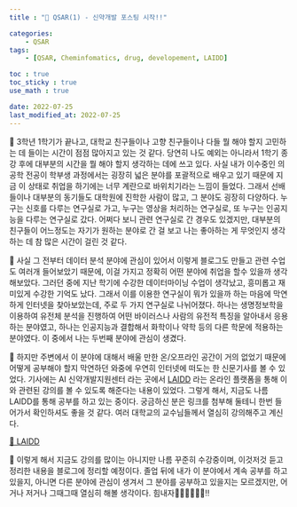 ```yaml
---
title : "💊 QSAR(1) - 신약개발 포스팅 시작!!"

categories:
    - QSAR
tags:
    - [QSAR, Cheminfomatics, drug, developement, LAIDD]

toc : true
toc_sticky : true 
use_math : true  

date: 2022-07-25
last_modified_at: 2022-07-25 
---  
```


💊 3학년 1학기가 끝나고, 대학교 친구들이나 고향 친구들이나 다들 뭘 해야 할지 고민하는 데 들이는 시간이 점점 많아지고 있는 것 같다. 당연히 나도 예외는 아니라서 1학기 종강 후에 대부분의 시간을 뭘 해야 할지 생각하는 데에 쓰고 있다. 사실 내가 이수중인 의공학 전공이 학부생 과정에서는 굉장히 넓은 분야를 포괄적으로 배우고 있기 때문에 지금 이 상태로 취업을 하기에는 너무 계란으로 바위치기라는 느낌이 들었다. 그래서 선배들이나 대부분의 동기들도 대학원에 진학한 사람이 많고, 그 분야도 굉장히 다양하다. 누구는 신호를 다루는 연구실로 가고, 누구는 영상을 처리하는 연구실로, 또 누구는 인공지능을 다루는 연구실로 갔다. 어쩌다 보니 관련 연구실로 간 경우도 있겠지만, 대부분의 친구들이 어느정도는 자기가 원하는 분야로 간 걸 보고 나는 좋아하는 게 무엇인지 생각하는 데 참 많은 시간이 걸린 것 같다.  

💊 사실 그 전부터 데이터 분석 분야에 관심이 있어서 이렇게 블로그도 만들고 관련 수업도 여러개 들어보았기 때문에, 이걸 가지고 정확히 어떤 분야에 취업을 할수 있을까 생각해보았다. 그러던 중에 지난 학기에 수강한 데이터마이닝 수업이 생각났고, 흥미롭고 재미있게 수강한 기억도 났다. 그래서 이를 이용한 연구실이 뭐가 있을까 하는 마음에 막연하게 인터넷을 찾아보았는데, 주로 두 가지 연구실로 나뉘어졌다. 하나는 생명정보학을 이용하여 유전체 분석을 진행하여 어떤 바이러스나 사람의 유전적 특징을 알아내서 응용하는 분야였고, 하나는 인공지능과 결합해서 화학이나 약학 등의 다른 학문에 적용하는 분야였다. 이 중에서 나는 두번째 분야에 관심이 생겼다.  

💊 하지만 주변에서 이 분야에 대해서 배울 만한 온/오프라인 공간이 거의 없었기 때문에 어떻게 공부해야 할지 막연하던 와중에 우연히 인터넷에 떠도는 한 신문기사를 볼 수 있었다. 기사에는 AI 신약개발지원센터 라는 곳에서 [LAIDD](https://www.laidd.org/) 라는 온라인 플랫폼을 통해 이와 관련된 강의를 볼 수 있도록 해준다는 내용이 있었다. 그렇게 해서, 지금도 나름 LAIDD를 통해 공부를 하고 있는 중이다. 궁금하신 분은 링크를 첨부해 둘테니 한번 들어가서 확인하셔도 좋을 것 같다. 여러 대학교의 교수님들께서 열심히 강의해주고 계신다.  

[💊 LAIDD](https://www.laidd.org/)  

💊 이렇게 해서 지금도 강의를 많이는 아니지만 나름 꾸준히 수강중이며, 이것저것 듣고 정리한 내용을 블로그에 정리할 예정이다. 졸업 뒤에 내가 이 분야에서 계속 공부를 하고 있을지, 아니면 다른 분야에 관심이 생겨서 그 분야를 공부하고 있을지는 모르겠지만, 어거나 저거나 그때그때 열심히 해볼 생각이다. 힘내자🏃‍♂️🏃‍♂️🏃‍♂️!!
